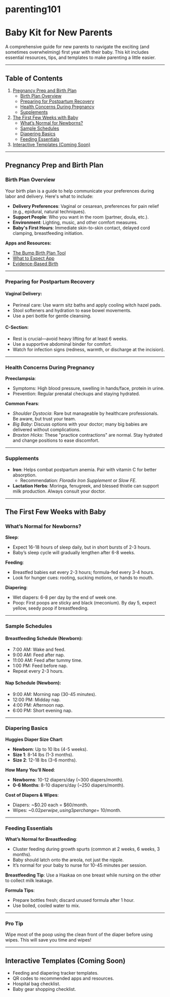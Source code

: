 # parenting101


# Baby Kit for New Parents

A comprehensive guide for new parents to navigate the exciting (and sometimes overwhelming) first year with their baby. This kit includes essential resources, tips, and templates to make parenting a little easier.

---

## Table of Contents

1. [Pregnancy Prep and Birth Plan](#pregnancy-prep-and-birth-plan)
   - [Birth Plan Overview](#birth-plan-overview)
   - [Preparing for Postpartum Recovery](#preparing-for-postpartum-recovery)
   - [Health Concerns During Pregnancy](#health-concerns-during-pregnancy)
   - [Supplements](#supplements)
2. [The First Few Weeks with Baby](#the-first-few-weeks-with-baby)
   - [What’s Normal for Newborns?](#whats-normal-for-newborns)
   - [Sample Schedules](#sample-schedules)
   - [Diapering Basics](#diapering-basics)
   - [Feeding Essentials](#feeding-essentials)
3. [Interactive Templates (Coming Soon)](#interactive-templates-coming-soon)

---

## Pregnancy Prep and Birth Plan

### Birth Plan Overview
Your birth plan is a guide to help communicate your preferences during labor and delivery. Here's what to include:
- **Delivery Preferences**: Vaginal or cesarean, preferences for pain relief (e.g., epidural, natural techniques).
- **Support People**: Who you want in the room (partner, doula, etc.).
- **Environment**: Lighting, music, and other comfort measures.
- **Baby's First Hours**: Immediate skin-to-skin contact, delayed cord clamping, breastfeeding initiation.

**Apps and Resources:**
- [The Bump Birth Plan Tool](https://www.thebump.com/tools/birth-plan)
- [What to Expect App](https://www.whattoexpect.com/apps/)
- [Evidence-Based Birth](https://evidencebasedbirth.com/)

---

### Preparing for Postpartum Recovery

#### Vaginal Delivery:
- Perineal care: Use warm sitz baths and apply cooling witch hazel pads.
- Stool softeners and hydration to ease bowel movements.
- Use a peri bottle for gentle cleansing.

#### C-Section:
- Rest is crucial—avoid heavy lifting for at least 6 weeks.
- Use a supportive abdominal binder for comfort.
- Watch for infection signs (redness, warmth, or discharge at the incision).

---

### Health Concerns During Pregnancy
**Preeclampsia**:
- Symptoms: High blood pressure, swelling in hands/face, protein in urine.
- Prevention: Regular prenatal checkups and staying hydrated.

**Common Fears**:
- *Shoulder Dystocia*: Rare but manageable by healthcare professionals. Be aware, but trust your team.
- *Big Baby*: Discuss options with your doctor; many big babies are delivered without complications.
- *Braxton Hicks*: These "practice contractions" are normal. Stay hydrated and change positions to ease discomfort.

---

### Supplements
- **Iron**: Helps combat postpartum anemia. Pair with vitamin C for better absorption.
  - Recommendation: *Floradix Iron Supplement* or *Slow FE*.
- **Lactation Herbs**: Moringa, fenugreek, and blessed thistle can support milk production. Always consult your doctor.

---

## The First Few Weeks with Baby

### What’s Normal for Newborns?
**Sleep**:
- Expect 16-18 hours of sleep daily, but in short bursts of 2-3 hours.
- Baby’s sleep cycle will gradually lengthen after 6-8 weeks.

**Feeding**:
- Breastfed babies eat every 2-3 hours; formula-fed every 3-4 hours.
- Look for hunger cues: rooting, sucking motions, or hands to mouth.

**Diapering**:
- Wet diapers: 6-8 per day by the end of week one.
- Poop: First poops are sticky and black (meconium). By day 5, expect yellow, seedy poop if breastfeeding.

---

### Sample Schedules

#### Breastfeeding Schedule (Newborn):
- 7:00 AM: Wake and feed.
- 9:00 AM: Feed after nap.
- 11:00 AM: Feed after tummy time.
- 1:00 PM: Feed before nap.
- Repeat every 2-3 hours.

#### Nap Schedule (Newborn):
- 9:00 AM: Morning nap (30-45 minutes).
- 12:00 PM: Midday nap.
- 4:00 PM: Afternoon nap.
- 6:00 PM: Short evening nap.

---

### Diapering Basics

**Huggies Diaper Size Chart**:
- **Newborn**: Up to 10 lbs (4-5 weeks).
- **Size 1**: 8-14 lbs (1-3 months).
- **Size 2**: 12-18 lbs (3-6 months).

**How Many You’ll Need**:
- **Newborns**: 10-12 diapers/day (~300 diapers/month).
- **0-6 Months**: 8-10 diapers/day (~250 diapers/month).

**Cost of Diapers & Wipes**:
- Diapers: ~$0.20 each = $60/month.
- Wipes: ~$0.02 per wipe, using 3 per change = ~$10/month.

---

### Feeding Essentials

**What’s Normal for Breastfeeding**:
- Cluster feeding during growth spurts (common at 2 weeks, 6 weeks, 3 months).
- Baby should latch onto the areola, not just the nipple.
- It’s normal for your baby to nurse for 10-45 minutes per session.

**Breastfeeding Tip**:
Use a Haakaa on one breast while nursing on the other to collect milk leakage.

**Formula Tips**:
- Prepare bottles fresh; discard unused formula after 1 hour.
- Use boiled, cooled water to mix.

---

### Pro Tip
Wipe most of the poop using the clean front of the diaper before using wipes. This will save you time and wipes!

---

## Interactive Templates (Coming Soon)
- Feeding and diapering tracker templates.
- QR codes to recommended apps and resources.
- Hospital bag checklist.
- Baby gear shopping checklist.
